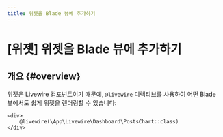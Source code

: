 ```yaml
---
title: 위젯을 Blade 뷰에 추가하기
---
```

# [위젯] 위젯을 Blade 뷰에 추가하기
## 개요 {#overview}

위젯은 Livewire 컴포넌트이기 때문에, `@livewire` 디렉티브를 사용하여 어떤 Blade 뷰에서도 쉽게 위젯을 렌더링할 수 있습니다:

```blade
<div>
    @livewire(\App\Livewire\Dashboard\PostsChart::class)
</div>
```
